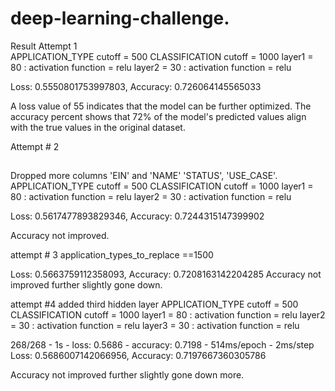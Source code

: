 # deep-learning-challenge.

Result
Attempt 1  
APPLICATION_TYPE cutoff = 500
CLASSIFICATION cutoff = 1000
layer1 = 80 : activation function = relu
layer2 = 30 : activation function = relu

Loss: 0.5550801753997803, Accuracy: 0.726064145565033

A loss value of 55 indicates that the model can be further optimized.
The accuracy percent shows that 72% of the model's predicted values align with the true values in the original dataset.




Attempt # 2 
##
Dropped more columns 'EIN' and 'NAME' 'STATUS', 'USE_CASE'.
APPLICATION_TYPE cutoff = 500
CLASSIFICATION cutoff = 1000
layer1 = 80 : activation function = relu
layer2 = 30 : activation function = relu

Loss: 0.5617477893829346, Accuracy: 0.7244315147399902

Accuracy not improved. 


attempt # 3
application_types_to_replace ==1500

Loss: 0.5663759112358093, Accuracy: 0.7208163142204285
Accuracy not improved further slightly gone down. 



attempt #4
added third hidden layer 
APPLICATION_TYPE cutoff = 500
CLASSIFICATION cutoff = 1000
layer1 = 80 : activation function = relu
layer2 = 30 : activation function = relu
layer3 = 30 : activation function = relu

268/268 - 1s - loss: 0.5686 - accuracy: 0.7198 - 514ms/epoch - 2ms/step
Loss: 0.5686007142066956, Accuracy: 0.7197667360305786

Accuracy not improved further slightly gone down more. 
